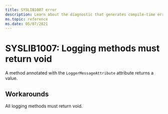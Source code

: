 ```yaml
---
title: SYSLIB1007 error
description: Learn about the diagnostic that generates compile-time error SYSLIB1007.
ms.topic: reference
ms.date: 05/07/2021
---
```

# SYSLIB1007: Logging methods must return void

A method annotated with the `LoggerMessageAttribute` attribute returns a value.

## Workarounds

All logging methods must return void.